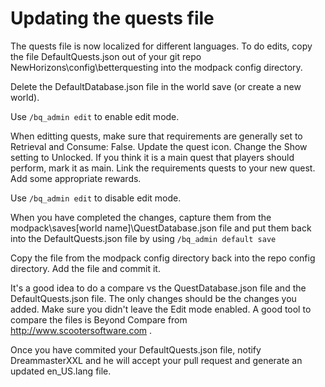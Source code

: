 # Updating the quests file #

The quests file is now localized for different languages.  To do edits, copy the file DefaultQuests.json out of your git repo NewHorizons\config\betterquesting into the modpack config directory.  

Delete the DefaultDatabase.json file in the world save (or create a new world).  

Use `/bq_admin edit` to enable edit mode. 

When editting quests, make sure that requirements are generally set to Retrieval and Consume: False. Update the quest icon. Change the Show setting to Unlocked. If you think it is a main quest that players should perform, mark it as main.  Link the requirements quests to your new quest. Add some appropriate rewards.

Use `/bq_admin edit` to disable edit mode.

When you have completed the changes, capture them from the modpack\saves\[world name]\QuestDatabase.json file and put them back into the DefaultQuests.json file by using 
`/bq_admin default save `

Copy the file from the modpack config directory back into the repo config directory.  Add the file and commit it.

It's a good idea to do a compare vs the QuestDatabase.json file and the DefaultQuests.json file.  The only changes should be the changes you added.  Make sure you didn't leave the Edit mode enabled. A good tool to compare the files is Beyond Compare from http://www.scootersoftware.com .

Once you have commited your DefaultQuests.json file, notify DreammasterXXL and he will accept your pull request and generate an updated en_US.lang file.
